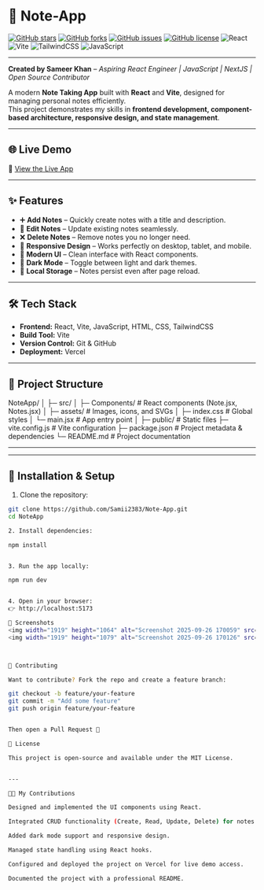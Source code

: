 # 📒 Note-App  

[![GitHub stars](https://img.shields.io/github/stars/Samii2383/Note-App?style=social)](https://github.com/Samii2383/Note-App/stargazers)
[![GitHub forks](https://img.shields.io/github/forks/Samii2383/Note-App?style=social)](https://github.com/Samii2383/Note-App/network/members)
[![GitHub issues](https://img.shields.io/github/issues/Samii2383/Note-App)](https://github.com/Samii2383/Note-App/issues)
[![GitHub license](https://img.shields.io/github/license/Samii2383/Note-App)](./LICENSE)
![React](https://img.shields.io/badge/React-20232A?style=for-the-badge&logo=react&logoColor=61DAFB)
![Vite](https://img.shields.io/badge/Vite-646CFF?style=for-the-badge&logo=vite&logoColor=FFD62E)
![TailwindCSS](https://img.shields.io/badge/TailwindCSS-38B2AC?style=for-the-badge&logo=tailwind-css&logoColor=white)
![JavaScript](https://img.shields.io/badge/JavaScript-F7DF1E?style=for-the-badge&logo=javascript&logoColor=black)

---

**Created by Sameer Khan** – *Aspiring React Engineer | JavaScript | NextJS | Open Source Contributor*  

A modern **Note Taking App** built with **React** and **Vite**, designed for managing personal notes efficiently.  
This project demonstrates my skills in **frontend development, component-based architecture, responsive design, and state management**.  

---

## 🌐 Live Demo  
🔗 [View the Live App](https://yes-bp8asb4ye-sameerkhan47149-8480s-projects.vercel.app)  

---

## ✨ Features
- ➕ **Add Notes** – Quickly create notes with a title and description.  
- 📝 **Edit Notes** – Update existing notes seamlessly.  
- ❌ **Delete Notes** – Remove notes you no longer need.  
- 📱 **Responsive Design** – Works perfectly on desktop, tablet, and mobile.  
- 🎨 **Modern UI** – Clean interface with React components.  
- 🌙 **Dark Mode** – Toggle between light and dark themes.  
- 💾 **Local Storage** – Notes persist even after page reload.  

---

## 🛠 Tech Stack
- **Frontend:** React, Vite, JavaScript, HTML, CSS, TailwindCSS  
- **Build Tool:** Vite  
- **Version Control:** Git & GitHub  
- **Deployment:** Vercel  


---

## 📂 Project Structure
NoteApp/
│
├─ src/
│ ├─ Components/ # React components (Note.jsx, Notes.jsx)
│ ├─ assets/ # Images, icons, and SVGs
│ ├─ index.css # Global styles
│ └─ main.jsx # App entry point
│
├─ public/ # Static files
├─ vite.config.js # Vite configuration
├─ package.json # Project metadata & dependencies
└─ README.md # Project documentation

---


---

## 🚀 Installation & Setup

1. Clone the repository:
```bash
git clone https://github.com/Samii2383/Note-App.git
cd NoteApp

2. Install dependencies:

npm install


3. Run the app locally:

npm run dev


4. Open in your browser:
👉 http://localhost:5173

📸 Screenshots
<img width="1919" height="1064" alt="Screenshot 2025-09-26 170059" src="https://github.com/user-attachments/assets/f35b5d8c-c696-40ed-91ad-88c3773b3af0" />
<img width="1919" height="1079" alt="Screenshot 2025-09-26 170126" src="https://github.com/user-attachments/assets/b75f9e21-82f4-41eb-8c7d-4ae7128caefa" />



🤝 Contributing

Want to contribute? Fork the repo and create a feature branch:

git checkout -b feature/your-feature
git commit -m "Add some feature"
git push origin feature/your-feature


Then open a Pull Request 🚀

📜 License

This project is open-source and available under the MIT License.


---

👨‍💻 My Contributions

Designed and implemented the UI components using React.

Integrated CRUD functionality (Create, Read, Update, Delete) for notes.

Added dark mode support and responsive design.

Managed state handling using React hooks.

Configured and deployed the project on Vercel for live demo access.

Documented the project with a professional README.
